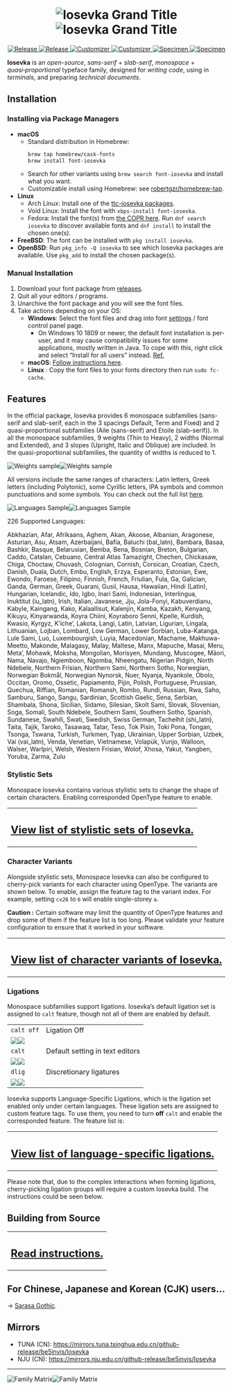 <h1 align="center"><img src="images/grand-title.light.svg#gh-light-mode-only" title="Iosevka Grand Title"><img src="images/grand-title.dark.svg#gh-dark-mode-only" title="Iosevka Grand Title"></h1>

<p align="center"> <a href="https://github.com/be5invis/Iosevka/releases#gh-light-mode-only"> <img src="images/button-release.light.svg#gh-light-mode-only" title="Release"> </a> <a href="https://github.com/be5invis/Iosevka/releases#gh-dark-mode-only"> <img src="images/button-release.dark.svg#gh-dark-mode-only" title="Release"> </a> <a href="https://be5invis.github.io/Iosevka/customizer#gh-light-mode-only"> <img src="images/button-customize.light.svg#gh-light-mode-only" title="Customizer"> </a> <a href="https://be5invis.github.io/Iosevka/customizer#gh-dark-mode-only"> <img src="images/button-customize.dark.svg#gh-dark-mode-only" title="Customizer"> </a> <a href="https://be5invis.github.io/Iosevka/specimen#gh-light-mode-only"> <img src="images/button-specimen.light.svg#gh-light-mode-only" title="Specimen"> </a> <a href="https://be5invis.github.io/Iosevka/specimen#gh-dark-mode-only"> <img src="images/button-specimen.dark.svg#gh-dark-mode-only" title="Specimen"> </a> </p>

**Iosevka** is an *open-source*, *sans-serif* + *slab-serif*, *monospace* + *quasi‑proportional* typeface family, designed for *writing code*, using in *terminals*, and preparing *technical documents*.

## Installation

### Installing via Package Managers

  * **macOS**
    * Standard distribution in Homebrew:
      ```bash
      brew tap homebrew/cask-fonts
      brew install font-iosevka
      ```
    * Search for other variants using `brew search font-iosevka` and install what you want.
    * Customizable install using Homebrew: see [robertgzr/homebrew-tap](https://github.com/robertgzr/homebrew-tap).
  * **Linux**
    * Arch Linux: Install one of the [ttc-iosevka packages](https://archlinux.org/packages/?q=ttc-iosevka).
    * Void Linux: Install the font with `xbps-install font-iosevka`.
    * Fedora: Install the font(s) from [the COPR here](https://copr.fedorainfracloud.org/coprs/peterwu/iosevka/). Run `dnf search iosevka` to discover available fonts and `dnf install` to install the chosen one(s).
  * **FreeBSD**: The font can be installed with `pkg install iosevka`.
  * **OpenBSD**: Run `pkg_info -Q iosevka` to see which Iosevka packages are available. Use `pkg_add` to install the chosen package(s).

### Manual Installation

1. Download your font package from [releases](https://github.com/be5invis/Iosevka/releases).
2. Quit all your editors / programs.
3. Unarchive the font package and you will see the font files.
4. Take actions depending on your OS:
    * **Windows**: Select the font files and drag into font [settings](ms-settings:fonts) / font control panel page.  
      * On Windows 10 1809 or newer, the default font installation is per-user, and it may cause compatibility issues for some applications, mostly written in Java. To cope with this, right click and select “Install for all users” instead. [Ref.](https://youtrack.jetbrains.com/issue/JRE-1166?p=IDEA-200145)
    * **macOS**: [Follow instructions here](http://support.apple.com/kb/HT2509).
    * **Linux** : Copy the font files to your fonts directory then run `sudo fc-cache`.

## Features

In the official package, Iosevka provides 6 monospace subfamilies (sans-serif and slab-serif, each in the 3 spacings Default, Term and Fixed) and 2 quasi-proportional subfamilies (Aile (sans-serif) and Etoile (slab-serif)). In all the monospace subfamilies, 9 weights (Thin to Heavy), 2 widths (Normal and Extended), and 3 slopes (Upright, Italic and Oblique) are included. In the quasi-proportional subfamilies, the quantity of widths is reduced to 1.

![Weights sample](images/weights.light.svg#gh-light-mode-only)![Weights sample](images/weights.dark.svg#gh-dark-mode-only)

All versions include the same ranges of characters: Latin letters, Greek letters (including Polytonic), some Cyrillic letters, IPA symbols and common punctuations and some symbols. You can check out the full list [here](http://be5invis.github.io/Iosevka/specimen).

![Languages Sample](images/languages.light.svg#gh-light-mode-only)![Languages Sample](images/languages.dark.svg#gh-dark-mode-only)

<!-- BEGIN Section-Language-List -->
<!-- THIS SECTION IS AUTOMATICALLY GENERATED. DO NOT EDIT. -->

226 Supported Languages: 

Abkhazian, Afar, Afrikaans, Aghem, Akan, Akoose, Albanian, Aragonese, Asturian, Asu, Atsam, Azerbaijani, Bafia, Baluchi (bal_latn), Bambara, Basaa, Bashkir, Basque, Belarusian, Bemba, Bena, Bosnian, Breton, Bulgarian, Caddo, Catalan, Cebuano, Central Atlas Tamazight, Chechen, Chickasaw, Chiga, Choctaw, Chuvash, Colognian, Cornish, Corsican, Croatian, Czech, Danish, Duala, Dutch, Embu, English, Erzya, Esperanto, Estonian, Ewe, Ewondo, Faroese, Filipino, Finnish, French, Friulian, Fula, Ga, Galician, Ganda, German, Greek, Guarani, Gusii, Hausa, Hawaiian, Hindi (Latin), Hungarian, Icelandic, Ido, Igbo, Inari Sami, Indonesian, Interlingua, Inuktitut (iu_latn), Irish, Italian, Javanese, Jju, Jola-Fonyi, Kabuverdianu, Kabyle, Kaingang, Kako, Kalaallisut, Kalenjin, Kamba, Kazakh, Kenyang, Kikuyu, Kinyarwanda, Koyra Chiini, Koyraboro Senni, Kpelle, Kurdish, Kwasio, Kyrgyz, Kʼicheʼ, Lakota, Langi, Latin, Latvian, Ligurian, Lingala, Lithuanian, Lojban, Lombard, Low German, Lower Sorbian, Luba-Katanga, Lule Sami, Luo, Luxembourgish, Luyia, Macedonian, Machame, Makhuwa-Meetto, Makonde, Malagasy, Malay, Maltese, Manx, Mapuche, Masai, Meru, Metaʼ, Mohawk, Moksha, Mongolian, Morisyen, Mundang, Muscogee, Māori, Nama, Navajo, Ngiemboon, Ngomba, Nheengatu, Nigerian Pidgin, North Ndebele, Northern Frisian, Northern Sami, Northern Sotho, Norwegian, Norwegian Bokmål, Norwegian Nynorsk, Nuer, Nyanja, Nyankole, Obolo, Occitan, Oromo, Ossetic, Papiamento, Pijin, Polish, Portuguese, Prussian, Quechua, Riffian, Romanian, Romansh, Rombo, Rundi, Russian, Rwa, Saho, Samburu, Sango, Sangu, Sardinian, Scottish Gaelic, Sena, Serbian, Shambala, Shona, Sicilian, Sidamo, Silesian, Skolt Sami, Slovak, Slovenian, Soga, Somali, South Ndebele, Southern Sami, Southern Sotho, Spanish, Sundanese, Swahili, Swati, Swedish, Swiss German, Tachelhit (shi_latn), Taita, Tajik, Taroko, Tasawaq, Tatar, Teso, Tok Pisin, Toki Pona, Tongan, Tsonga, Tswana, Turkish, Turkmen, Tyap, Ukrainian, Upper Sorbian, Uzbek, Vai (vai_latn), Venda, Venetian, Vietnamese, Volapük, Vunjo, Walloon, Walser, Warlpiri, Welsh, Western Frisian, Wolof, Xhosa, Yakut, Yangben, Yoruba, Zarma, Zulu

<!-- END Section-Language-List -->

### Stylistic Sets

Monospace Iosevka contains various stylistic sets to change the shape of certain characters. Enabling corresponded OpenType feature to enable.

<table><tr><td><h2><a href="doc/stylistic-sets.md">View list of stylistic sets of Iosevka.</a></h2></td></tr></table>


### Character Variants

Alongside stylistic sets, Monospace Iosevka can also be configured to cherry-pick variants for each character using OpenType. The variants are shown below. To enable, assign the feature tag to the variant index. For example, setting `cv26` to `6` will enable single-storey `a`.

**Caution :**  Certain software may limit the quantity of OpenType features and drop some of them if the feature list is too long. Please validate your feature configuration to ensure that it worked in your software.

<table><tr><td><h2><a href="doc/character-variants.md">View list of character variants of Iosevka.</a></h2></td></tr></table>

### Ligations

Monospace subfamilies support ligations. Iosevka’s default ligation set is assigned to `calt` feature, though not all of them are enabled by default.

<!-- BEGIN Section-OT-Ligation-Tags-1 -->
<!-- THIS SECTION IS AUTOMATICALLY GENERATED. DO NOT EDIT. -->

<table>
<tr>
<td><code>calt off</td>
<td>Ligation Off</td>
</tr>
<tr>
<td colspan="2"><img src="images/ligset-calt-0.light.svg#gh-light-mode-only"/><img src="images/ligset-calt-0.dark.svg#gh-dark-mode-only"/></td>
</tr>
<tr>
<td><code>calt</code></td>
<td>Default setting in text editors</td>
</tr>
<tr>
<td colspan="2"><img src="images/ligset-calt-1.light.svg#gh-light-mode-only"/><img src="images/ligset-calt-1.dark.svg#gh-dark-mode-only"/></td>
</tr>
<tr>
<td><code>dlig</code></td>
<td>Discretionary ligatures</td>
</tr>
<tr>
<td colspan="2"><img src="images/ligset-dlig-1.light.svg#gh-light-mode-only"/><img src="images/ligset-dlig-1.dark.svg#gh-dark-mode-only"/></td>
</tr>
</table>

<!-- END Section-OT-Ligation-Tags-1 -->

Iosevka supports Language-Specific Ligations, which is the ligation set enabled only under certain languages. These ligation sets are assigned to custom feature tags. To use them, you need to turn **off** `calt` and enable the corresponded feature. The feature list is:

<table><tr><td><h2><a href="doc/language-specific-ligation-sets.md">View list of language-specific ligations.</a></h2></td></tr></table>

Please note that, due to the complex interactions when forming ligations, cherry-picking ligation groups will require a custom Iosevka build. The instructions could be seen below.

## Building from Source

<table><tr><td><h2><a href="doc/custom-build.md">Read instructions.</a></h2></td></tr></table>

## For Chinese, Japanese and Korean (CJK) users...

→ [Sarasa Gothic](https://github.com/be5invis/Sarasa-Gothic).

## Mirrors

- TUNA (CN): https://mirrors.tuna.tsinghua.edu.cn/github-release/be5invis/Iosevka
- NJU (CN): https://mirrors.nju.edu.cn/github-release/be5invis/Iosevka
---

![Family Matrix](images/matrix.light.svg#gh-light-mode-only)![Family Matrix](images/matrix.dark.svg#gh-dark-mode-only)
